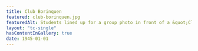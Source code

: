 ```yaml
--- 
title: Club Borinquen
featured: club-borinquen.jpg
featuredAlt: Students lined up for a group photo in front of a &quot;Club Borinquen Benjamin Franklin H.S.&quot; banner
layout: "tc-single"
hasContentInGallery: true
date: 1945-01-01
--- 
```

